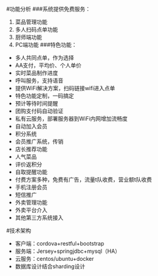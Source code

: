 #功能分析
###系统提供免费服务：
1. 菜品管理功能
2. 多人扫码点单功能
3. 厨师端功能
4. PC端功能
###特色功能：
* 多人共同点单，作为选择
* AA支付，平均价、个人单价
* 实时菜品制作进度
* 呼叫服务，支持语音
* 提供WiFi解决方案，扫码链接wifi进入点单
* 特色功能定制，一码搞定
* 预计等待时间提醒
* 团购支付码自动验证
* 私有云服务，部署服务器到WiFi内网增加流畅度
* 自动加入会员
* 积分系统
* 会员推广系统，传销
* 店长推荐功能
* 人气菜品
* 评价返积分
* 自取提醒功能
* 付费方案多种，免费有广告，流量t队收费，营业额t队收费
* 手机注册会员
* 短信推广
* 外卖管理功能
* 外卖平台介入
* 其他第三方系统接入

#技术架构
- 客户端：cordova+restful+bootstrap
- 服务端：Jersey+springjdbc+mysql（HA）
- 云服务：centos/ubuntu+docker
- 数据库设计结合sharding设计